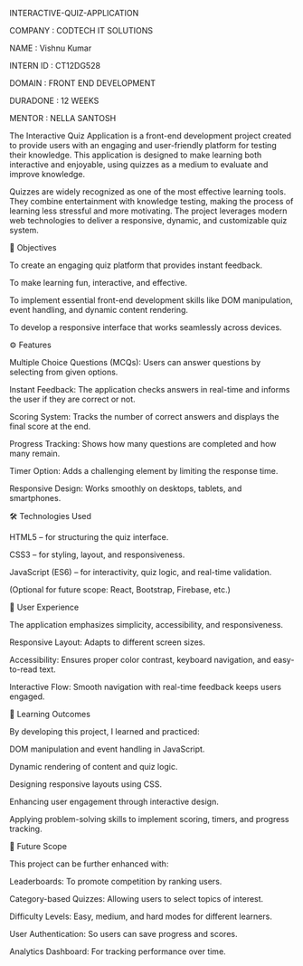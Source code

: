 INTERACTIVE-QUIZ-APPLICATION

COMPANY : CODTECH IT SOLUTIONS

NAME : Vishnu Kumar

INTERN ID : CT12DG528

DOMAIN : FRONT END DEVELOPMENT

DURADONE : 12 WEEKS

MENTOR : NELLA SANTOSH

The Interactive Quiz Application is a front-end development project created to provide users with an engaging and user-friendly platform for testing their knowledge. This application is designed to make learning both interactive and enjoyable, using quizzes as a medium to evaluate and improve knowledge.

Quizzes are widely recognized as one of the most effective learning tools. They combine entertainment with knowledge testing, making the process of learning less stressful and more motivating. The project leverages modern web technologies to deliver a responsive, dynamic, and customizable quiz system.

🎯 Objectives

To create an engaging quiz platform that provides instant feedback.

To make learning fun, interactive, and effective.

To implement essential front-end development skills like DOM manipulation, event handling, and dynamic content rendering.

To develop a responsive interface that works seamlessly across devices.

⚙️ Features

Multiple Choice Questions (MCQs): Users can answer questions by selecting from given options.

Instant Feedback: The application checks answers in real-time and informs the user if they are correct or not.

Scoring System: Tracks the number of correct answers and displays the final score at the end.

Progress Tracking: Shows how many questions are completed and how many remain.

Timer Option: Adds a challenging element by limiting the response time.

Responsive Design: Works smoothly on desktops, tablets, and smartphones.

🛠️ Technologies Used

HTML5 – for structuring the quiz interface.

CSS3 – for styling, layout, and responsiveness.

JavaScript (ES6) – for interactivity, quiz logic, and real-time validation.

(Optional for future scope: React, Bootstrap, Firebase, etc.)

📱 User Experience

The application emphasizes simplicity, accessibility, and responsiveness.

Responsive Layout: Adapts to different screen sizes.

Accessibility: Ensures proper color contrast, keyboard navigation, and easy-to-read text.

Interactive Flow: Smooth navigation with real-time feedback keeps users engaged.

🚀 Learning Outcomes

By developing this project, I learned and practiced:

DOM manipulation and event handling in JavaScript.

Dynamic rendering of content and quiz logic.

Designing responsive layouts using CSS.

Enhancing user engagement through interactive design.

Applying problem-solving skills to implement scoring, timers, and progress tracking.

🔮 Future Scope

This project can be further enhanced with:

Leaderboards: To promote competition by ranking users.

Category-based Quizzes: Allowing users to select topics of interest.

Difficulty Levels: Easy, medium, and hard modes for different learners.

User Authentication: So users can save progress and scores.

Analytics Dashboard: For tracking performance over time.
